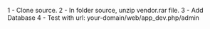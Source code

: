 1 - Clone source.
2 - In folder source, unzip vendor.rar file.
3 - Add Database
4 - Test with url: your-domain/web/app_dev.php/admin